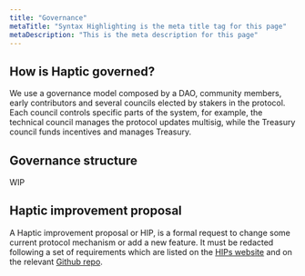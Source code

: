 ```yaml
---
title: "Governance"
metaTitle: "Syntax Highlighting is the meta title tag for this page"
metaDescription: "This is the meta description for this page"
---
```


## How is Haptic governed?

We use a governance model composed by a DAO, community members, early contributors and several councils elected by stakers in the protocol. Each council controls specific parts of the system, for example, the technical council manages the protocol updates multisig, while the Treasury council funds incentives and manages Treasury.

## Governance structure
WIP

## Haptic improvement proposal
A Haptic improvement proposal or HIP, is a formal request to change some current protocol mechanism or add a new feature. It must be redacted following a set of requirements which are listed on the [HIPs website](https://hips.haptic.finance) and on the relevant [Github repo](https://github.com/HapticFinance/HIPs).